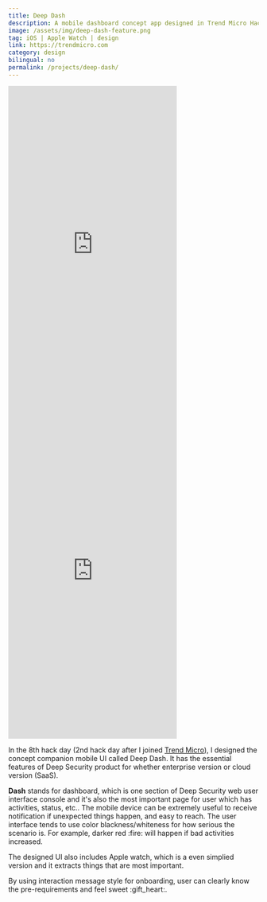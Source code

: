 ```yaml
---
title: Deep Dash
description: A mobile dashboard concept app designed in Trend Micro Hack days
image: /assets/img/deep-dash-feature.png
tag: iOS | Apple Watch | design
link: https://trendmicro.com
category: design
bilingual: no
permalink: /projects/deep-dash/
---
```


<div class="row">
	<div class="4u 12u$(medium) 12u$(small) marvel">
        <iframe src="https://marvelapp.com/3300437?emb=1" width="339" height="656" allowTransparency="true" frameborder="0"></iframe>
    </div>
    <div class="3u 12u$(medium) 12u$(small) marvel">
            <iframe src="https://marvelapp.com/1hhf6g5?emb=1" width="339" height="656" allowTransparency="true" frameborder="0"></iframe>
        </div>
    <div class="5u$ 12u$(medium) 12u$(small)">
        <p>
        In the 8th hack day (2nd hack day after I joined <a href="https://www.trendmicro.com">Trend Micro</a>), I designed the concept companion mobile UI called Deep Dash.
        It has the essential features of Deep Security product for whether enterprise version or cloud version (SaaS).
        </p>
        <p>
        <strong>Dash</strong> stands for dashboard, which is one section of Deep Security web user interface console and it's also the most important page for user which has activities, status, etc..
        The mobile device can be extremely useful to receive notification if unexpected things happen, and easy to reach.
        The user interface tends to use color blackness/whiteness for how serious the scenario is. For example,
        darker red :fire: will happen if bad activities increased.
        </p>
        <p>
        The designed UI also includes Apple watch, which is a even simplied version and it extracts things that are most important.
        </p>
        <p>
        By using interaction message style for onboarding, user can clearly know the pre-requirements and feel sweet :gift_heart:.
        </p>
    </div>
</div>